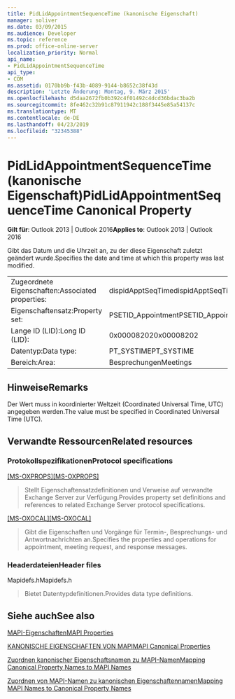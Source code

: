 ```yaml
---
title: PidLidAppointmentSequenceTime (kanonische Eigenschaft)
manager: soliver
ms.date: 03/09/2015
ms.audience: Developer
ms.topic: reference
ms.prod: office-online-server
localization_priority: Normal
api_name:
- PidLidAppointmentSequenceTime
api_type:
- COM
ms.assetid: 0170bb9b-f43b-4089-9144-b8652c38f43d
description: 'Letzte Änderung: Montag, 9. März 2015'
ms.openlocfilehash: d5daa2672fb0b392c4f01492c4dcd36bdac3ba2b
ms.sourcegitcommit: 8fe462c32b91c87911942c188f3445e85a54137c
ms.translationtype: MT
ms.contentlocale: de-DE
ms.lasthandoff: 04/23/2019
ms.locfileid: "32345388"
---
```

# <a name="pidlidappointmentsequencetime-canonical-property"></a><span data-ttu-id="397ab-103">PidLidAppointmentSequenceTime (kanonische Eigenschaft)</span><span class="sxs-lookup"><span data-stu-id="397ab-103">PidLidAppointmentSequenceTime Canonical Property</span></span>

  
  
<span data-ttu-id="397ab-104">**Gilt für**: Outlook 2013 | Outlook 2016</span><span class="sxs-lookup"><span data-stu-id="397ab-104">**Applies to**: Outlook 2013 | Outlook 2016</span></span> 
  
<span data-ttu-id="397ab-105">Gibt das Datum und die Uhrzeit an, zu der diese Eigenschaft zuletzt geändert wurde.</span><span class="sxs-lookup"><span data-stu-id="397ab-105">Specifies the date and time at which this property was last modified.</span></span>
  
|||
|:-----|:-----|
|<span data-ttu-id="397ab-106">Zugeordnete Eigenschaften:</span><span class="sxs-lookup"><span data-stu-id="397ab-106">Associated properties:</span></span>  <br/> |<span data-ttu-id="397ab-107">dispidApptSeqTime</span><span class="sxs-lookup"><span data-stu-id="397ab-107">dispidApptSeqTime</span></span>  <br/> |
|<span data-ttu-id="397ab-108">Eigenschaftensatz:</span><span class="sxs-lookup"><span data-stu-id="397ab-108">Property set:</span></span>  <br/> |<span data-ttu-id="397ab-109">PSETID_Appointment</span><span class="sxs-lookup"><span data-stu-id="397ab-109">PSETID_Appointment</span></span>  <br/> |
|<span data-ttu-id="397ab-110">Lange ID (LID):</span><span class="sxs-lookup"><span data-stu-id="397ab-110">Long ID (LID):</span></span>  <br/> |<span data-ttu-id="397ab-111">0x00008202</span><span class="sxs-lookup"><span data-stu-id="397ab-111">0x00008202</span></span>  <br/> |
|<span data-ttu-id="397ab-112">Datentyp:</span><span class="sxs-lookup"><span data-stu-id="397ab-112">Data type:</span></span>  <br/> |<span data-ttu-id="397ab-113">PT_SYSTIME</span><span class="sxs-lookup"><span data-stu-id="397ab-113">PT_SYSTIME</span></span>  <br/> |
|<span data-ttu-id="397ab-114">Bereich:</span><span class="sxs-lookup"><span data-stu-id="397ab-114">Area:</span></span>  <br/> |<span data-ttu-id="397ab-115">Besprechungen</span><span class="sxs-lookup"><span data-stu-id="397ab-115">Meetings</span></span>  <br/> |
   
## <a name="remarks"></a><span data-ttu-id="397ab-116">Hinweise</span><span class="sxs-lookup"><span data-stu-id="397ab-116">Remarks</span></span>

<span data-ttu-id="397ab-117">Der Wert muss in koordinierter Weltzeit (Coordinated Universal Time, UTC) angegeben werden.</span><span class="sxs-lookup"><span data-stu-id="397ab-117">The value must be specified in Coordinated Universal Time (UTC).</span></span>
  
## <a name="related-resources"></a><span data-ttu-id="397ab-118">Verwandte Ressourcen</span><span class="sxs-lookup"><span data-stu-id="397ab-118">Related resources</span></span>

### <a name="protocol-specifications"></a><span data-ttu-id="397ab-119">Protokollspezifikationen</span><span class="sxs-lookup"><span data-stu-id="397ab-119">Protocol specifications</span></span>

<span data-ttu-id="397ab-120">[[MS-OXPROPS]](https://msdn.microsoft.com/library/f6ab1613-aefe-447d-a49c-18217230b148%28Office.15%29.aspx)</span><span class="sxs-lookup"><span data-stu-id="397ab-120">[[MS-OXPROPS]](https://msdn.microsoft.com/library/f6ab1613-aefe-447d-a49c-18217230b148%28Office.15%29.aspx)</span></span>
  
> <span data-ttu-id="397ab-121">Stellt Eigenschaftensatzdefinitionen und Verweise auf verwandte Exchange Server zur Verfügung.</span><span class="sxs-lookup"><span data-stu-id="397ab-121">Provides property set definitions and references to related Exchange Server protocol specifications.</span></span>
    
<span data-ttu-id="397ab-122">[[MS-OXOCAL]](https://msdn.microsoft.com/library/09861fde-c8e4-4028-9346-e7c214cfdba1%28Office.15%29.aspx)</span><span class="sxs-lookup"><span data-stu-id="397ab-122">[[MS-OXOCAL]](https://msdn.microsoft.com/library/09861fde-c8e4-4028-9346-e7c214cfdba1%28Office.15%29.aspx)</span></span>
  
> <span data-ttu-id="397ab-123">Gibt die Eigenschaften und Vorgänge für Termin-, Besprechungs- und Antwortnachrichten an.</span><span class="sxs-lookup"><span data-stu-id="397ab-123">Specifies the properties and operations for appointment, meeting request, and response messages.</span></span>
    
### <a name="header-files"></a><span data-ttu-id="397ab-124">Headerdateien</span><span class="sxs-lookup"><span data-stu-id="397ab-124">Header files</span></span>

<span data-ttu-id="397ab-125">Mapidefs.h</span><span class="sxs-lookup"><span data-stu-id="397ab-125">Mapidefs.h</span></span>
  
> <span data-ttu-id="397ab-126">Bietet Datentypdefinitionen.</span><span class="sxs-lookup"><span data-stu-id="397ab-126">Provides data type definitions.</span></span>
    
## <a name="see-also"></a><span data-ttu-id="397ab-127">Siehe auch</span><span class="sxs-lookup"><span data-stu-id="397ab-127">See also</span></span>



[<span data-ttu-id="397ab-128">MAPI-Eigenschaften</span><span class="sxs-lookup"><span data-stu-id="397ab-128">MAPI Properties</span></span>](mapi-properties.md)
  
[<span data-ttu-id="397ab-129">KANONISCHE EIGENSCHAFTEN VON MAPI</span><span class="sxs-lookup"><span data-stu-id="397ab-129">MAPI Canonical Properties</span></span>](mapi-canonical-properties.md)
  
[<span data-ttu-id="397ab-130">Zuordnen kanonischer Eigenschaftsnamen zu MAPI-Namen</span><span class="sxs-lookup"><span data-stu-id="397ab-130">Mapping Canonical Property Names to MAPI Names</span></span>](mapping-canonical-property-names-to-mapi-names.md)
  
[<span data-ttu-id="397ab-131">Zuordnen von MAPI-Namen zu kanonischen Eigenschaftennamen</span><span class="sxs-lookup"><span data-stu-id="397ab-131">Mapping MAPI Names to Canonical Property Names</span></span>](mapping-mapi-names-to-canonical-property-names.md)

